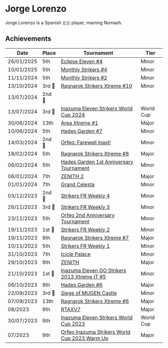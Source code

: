 # Jorge Lorenzo

Jorge Lorenzo is a Spanish :es: player, maining Nomash.

## Achievements

|Date|Place|Tournament|Tier|
|-|-|-|-|
| 26/01/2025 | 5th | [Eclipse Eleven #4](../../tournaments/eclipse/eclipse4.md) | Minor |
| 10/01/2025 | 5th | [Monthly Strikers #4](../../tournaments/monthly/monthly4.md) | Minor |
| 11/11/2024 | 5th | [Monthly Strikers #2](../../tournaments/monthly/monthly2.md) | Minor |
| 13/10/2024 |3rd :3rd_place_medal:| [Ragnarok Strikers Xtreme #10](../../tournaments/ragna/ragnax10.md) | Minor |
| 13/07/2024 |2nd :2nd_place_medal:| 
| 13/07/2024 |3rd :3rd_place_medal:| [Inazuma Eleven Strikers World Cup 2024](../../tournaments/worldcup24.md) | World Cup |
| 30/06/2024 | 13th | [Area Xtreme #1](../../tournaments/area/areax1.md) | Major |
| 10/06/2024 | 5th | [Hades Garden #7](../../tournaments/hg/hg7.md) | Minor |
| 14/03/2024 |2nd :2nd_place_medal: |[Orfeo: Farewell Inast!](../../tournaments/orfeo/orfeofarewell.md) | Minor |
| 18/02/2024 | 5th |[Ragnarok Strikers Xtreme #8](../../tournaments/ragna/ragnax8.md) | Major |
| 06/02/2024 | 5th | [Hades Garden 1st Anniversary Tournament](../../tournaments/hg/hganni.md) | Minor |
| 06/01/2024 | 7th | [ZENITH 2](../../tournaments/misc/zenith2.md) | Major |
| 01/01/2024 | 7th | [Grand Celesta](../../tournaments/misc/grandcelesta.md) | Minor |
| 03/12/2023 |2nd :2nd_place_medal:|[Strikers FR Weekly 4](../../tournaments/weeklies/weekly4.md) | Minor |
| 26/11/2023 |3rd :3rd_place_medal:| [Strikers FR Weekly 3](../../tournaments/weeklies/weekly3.md) | Minor |
| 23/11/2023 | 5th |[Orfeo 2nd Anniversary Tournament](../../tournaments/orfeo/orfeoanni.md) | Minor |
| 19/11/2023 |1st :1st_place_medal:| [Strikers FR Weekly 2](../../tournaments/weeklies/weekly2.md) | Minor |
| 19/11/2023 | 9th | [Ragnarok Strikers Xtreme #7](../../tournaments/ragna/ragnax7.md) | Major |
| 10/11/2023 | 5th | [Strikers FR Weekly 1](../../tournaments/weeklies/weekly1.md) | Minor |
| 31/10/2023 | 7th | [Icicle Palace](../../tournaments/misc/icicle.md) | Minor |
| 29/10/2023 | 9th | [ZENITH](../../tournaments/misc/zenith1.md) | Major |
| 21/10/2023 |1st :1st_place_medal:| [Inazuma Eleven GO Strikers 2013 Xtreme IT #5](../../tournaments/italia/it5.md) | Minor |
| 06/10/2023 | 9th | [Hades Garden #6](../../tournaments/hg/hg6.md) | Major |
| 22/09/2023 | 3rd :3rd_place_medal: | [Siege of MUGEN Castle](../../tournaments/misc/mugen.md) | Minor |
| 07/09/2023 | 13th | [Ragnarok Strikers Xtreme #6](../../tournaments/ragna/ragnax6.md) | Major |
| 08/2023 | 9th | [RTAXV7](../../tournaments/rtaxv/rtaxv7.md) | Major |
| 30/07/2023 | 9th | [Inazuma Eleven Strikers World Cup 2023](../../tournaments/worldcup23.md) | World Cup |
| 07/2023 | 9th | [Orfeo Inazuma Strikers World Cup 2023 Warm Up](../../tournaments/orfeo/orfeowc.md) | Major |
